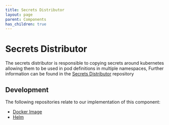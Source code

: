 ```yaml
---
title: Secrets Distributor
layout: page
parent: Components
has_children: true
---
```


# Secrets Distributor
The secrets distributor is responsible to copying secrets around kubernetes allowing them to be used in pod definitions in multiple namespaces, Further information can be found in the [Secrets Distributor](./docker/secrets-distributor/) repository

## Development
The following repositories relate to our implementation of this component:
* [Docker Image](https://github.com/lsc-sde/docker-secrets-distributor)
* [Helm](https://github.com/lsc-sde/iac-helm-secrets-distributor)